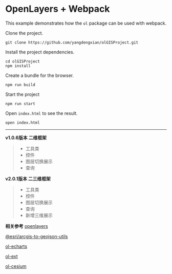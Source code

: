 # OpenLayers + Webpack

This example demonstrates how the `ol` package can be used with webpack.

Clone the project.

    git clone https://github.com/yangdengxian/olGISProject.git

Install the project dependencies.

    cd olGISProject
    npm install

Create a bundle for the browser.

    npm run build

Start the project

    npm run start

Open `index.html` to see the result.

    open index.html

-----

**v1.0.6版本 二维框架**

> * 工具类
> * 控件
> * 图层切换展示
> * 查询


**v2.0.1版本 二三维框架**

> * 工具类
> * 控件
> * 图层切换展示
> * 查询
> * 新增三维展示

**相关参考**
[openlayers][1]

[@esri/arcgis-to-geojson-utils][2]

[ol-echarts][3]

[ol-ext][4]

[ol-cesium][5]


  [1]: https://github.com/openlayers/openlayers
  [2]: https://github.com/Esri/arcgis-to-geojson-utils
  [3]: https://github.com/sakitam-fdd/ol3Echarts
  [4]: https://github.com/Viglino/ol-ext
  [5]: https://github.com/openlayers/ol-cesium
